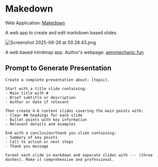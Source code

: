 # Makedown

Web Application: [Makedown](https://makedown.vercel.app/)

A web app to create and edit markdown based slides.

![Screenshot 2025-06-26 at 00.28.43.png](https://s2.loli.net/2025/06/26/VolJexZm9v137Ij.png)

A web based mindmap app. Author's webpage: [aeromechanic.fun](https://aeromechanic.fun)

## Prompt to Generate Presentation 

```
Create a complete presentation about: [topic]. 

Start with a title slide containing:
- Main title with #
- Brief subtitle or description
- Author or date if relevant

Then create 4-6 content slides covering the main points with:
- Clear ## headings for each slide
- Bullet points with key information
- Relevant details and examples

End with a conclusion/thank you slide containing:
- Summary of key points
- Call to action or next steps
- Thank you message

Format each slide in markdown and separate slides with --- (three dashes). Make it comprehensive and professional.
```
